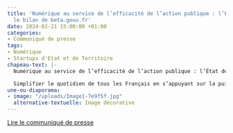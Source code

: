 ```yaml
---
title: 'Numérique au service de l’efficacité de l’action publique : l’État dévoile
  le bilan de beta.gouv.fr'
date: 2024-02-21 15:00:00 +01:00
categories:
- Communiqué de presse
tags:
- Numérique
- Startups d'Etat et de Territoire
chapeau-text: |-
  Numérique au service de l’efficacité de l’action publique : l’État dévoile le bilan de [beta.gouv.fr](https://beta.gouv.fr/) avec 6 nouvelles startups d’état à impact national ; 8 lauréates du fonds d’accélération des startups d’état et de territoires ; 9 agents publics diplômés en 2023.

  Simplifier le quotidien de tous les Français en s’appuyant sur la puissance du numérique, c’est la promesse de la stratégie numérique de l’État pilotée par la direction interministérielle du numérique (DINUM) intervenant sous l’égide du ministère de la Transformation et de la Fonction publiques. Pour y parvenir, l’incubateur de services numériques de la direction, [beta.gouv.fr](https://beta.gouv.fr/), conçoit, avec les ministères, des services numériques, basés sur les besoins des usagers et répondant aux politiques prioritaires du Gouvernement, en s’appuyant sur des méthodes innovantes guidées par l’impact.
une-ou-diaporama:
- image: "/uploads/Image1-7e9f5f.jpg"
  alternative-textuelle: Image décorative
---
```


<div class="lien-important"><p><a href="https://www.numerique.gouv.fr/espace-presse/numerique-au-service-de-lefficacite-de-laction-publique/">Lire le communiqué de presse</a></p></div>